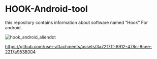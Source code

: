 # HOOK-Android-tool
this repository contains information about software named "Hook" For android.

![hook_android_aliendot](https://github.com/user-attachments/assets/18a985ed-6de3-41e9-a9a6-76e3f7720889)

https://github.com/user-attachments/assets/3a72f71f-8912-478c-8cee-2217a9538004

